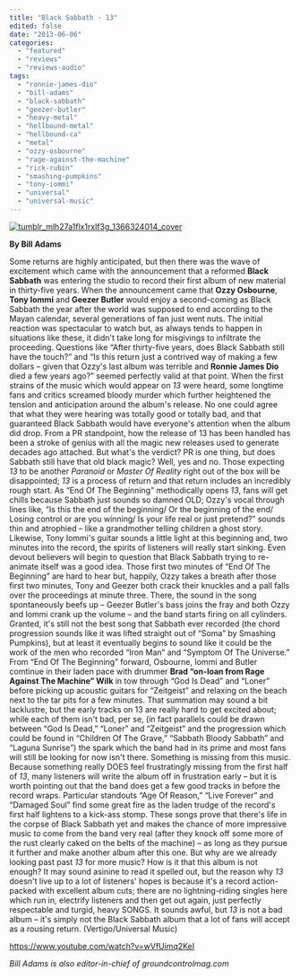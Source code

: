 ```yaml
---
title: "Black Sabbath - 13"
edited: false
date: "2013-06-06"
categories:
  - "featured"
  - "reviews"
  - "reviews-audio"
tags:
  - "ronnie-james-dio"
  - "bill-adams"
  - "black-sabbath"
  - "geezer-butler"
  - "heavy-metal"
  - "hellbound-metal"
  - "hellbound-ca"
  - "metal"
  - "ozzy-osbourne"
  - "rage-against-the-machine"
  - "rick-rubin"
  - "smashing-pumpkins"
  - "tony-iommi"
  - "universal"
  - "universal-music"
---
```


[![tumblr_mlh27a1flx1rxlf3g_1366324014_cover](http://www.hellbound.ca/wp-content/uploads/2013/06/tumblr_mlh27a1flx1rxlf3g_1366324014_cover.jpg)](http://www.hellbound.ca/wp-content/uploads/2013/06/tumblr_mlh27a1flx1rxlf3g_1366324014_cover.jpg)

**By Bill Adams**

Some returns are highly anticipated, but then there was the wave of excitement which came with the announcement that a reformed **Black Sabbath** was entering the studio to record their first album of new material in thirty-five years. When the announcement came that **Ozzy Osbourne**, **Tony Iommi** and **Geezer Butler** would enjoy a second-coming as Black Sabbath the year after the world was supposed to end according to the Mayan calendar, several generations of fan just went nuts. The initial reaction was spectacular to watch but, as always tends to happen in situations like these, it didn't take long for misgivings to infiltrate the proceeding. Questions like “After thirty-five years, does Black Sabbath still have the touch?” and “Is this return just a contrived way of making a few dollars – given that Ozzy's last album was terrible and **Ronnie James Dio** died a few years ago?” seemed perfectly valid at that point. When the first strains of the music which would appear on _13_ were heard, some longtime fans and critics screamed bloody murder which further heightened the tension and anticipation around the album's release. No one could agree that what they were hearing was totally good or totally bad, and that guaranteed Black Sabbath would have everyone's attention when the album did drop. From a PR standpoint, how the release of 13 has been handled has been a stroke of genius with all the magic new releases used to generate decades ago attached. But what's the verdict? PR is one thing, but does Sabbath still have that old black magic? Well, yes and no. Those expecting _13_ to be another _Paranoid_ or _Master Of Reality_ right out of the box will be disappointed; _13_ is a process of return and that return includes an incredibly rough start. As “End Of The Beginning” methodically opens _13_, fans will get chills because Sabbath just sounds so damned OLD; Ozzy's vocal through lines like, “Is this the end of the beginning/ Or the beginning of the end/ Losing control or are you winning/ Is your life real or just pretend?” sounds thin and atrophied – like a grandmother telling children a ghost story. Likewise, Tony Iommi's guitar sounds a little light at this beginning and, two minutes into the record, the spirits of listeners will really start sinking. Even devout believers will begin to question that Black Sabbath trying to re-animate itself was a good idea. Those first two minutes of “End Of The Beginning” are hard to hear but, happily, Ozzy takes a breath after those first two minutes, Tony and Geezer both crack their knuckles and a pall falls over the proceedings at minute three. There, the sound in the song spontaneously beefs up – Geezer Butler's bass joins the fray and both Ozzy and Iommi crank up the volume – and the band starts firing on all cylinders. Granted, it's still not the best song that Sabbath ever recorded (the chord progression sounds like it was lifted straight out of “Soma” by Smashing Pumpkins), but at least it eventually begins to sound like it could be the work of the men who recorded “Iron Man” and “Symptom Of The Universe.” From “End Of The Beginning” forward, Osbourne, Iommi and Butler comtinue in their laden pace with drummer **Brad “on-loan from Rage Against The Machine” Wilk** in tow through “God Is Dead” and “Loner” before picking up acoustic guitars for “Zeitgeist” and relaxing on the beach next to the tar pits for a few minutes. That summation may sound a bit lacklustre, but the early tracks on 13 are really hard to get excited about; while each of them isn't bad, per se, (in fact parallels could be drawn between “God Is Dead,” “Loner” and “Zeitgeist” and the progression which could be found in “Children Of The Grave,” “Sabbath Bloody Sabbath” and “Laguna Sunrise”) the spark which the band had in its prime and most fans will still be looking for now isn't there. Something is missing from this music. Because something really DOES feel frustratingly missing from the first half of _13_, many listeners will write the album off in frustration early – but it is worth pointing out that the band does get a few good tracks in before the record wraps. Particular standouts “Age Of Reason,” “Live Forever” and “Damaged Soul” find some great fire as the laden trudge of the record's first half lightens to a kick-ass stomp. These songs prove that there's life in the corpse of Black Sabbath yet and makes the chance of more impressive music to come from the band very real (after they knock off some more of the rust clearly caked on the belts of the machine) – as long as they pursue it further and make another album after this one. But why are we already looking past past _13_ for more music? How is it that this album is not enough? It may sound asinine to read it spelled out, but the reason why _13_ doesn't live up to a lot of listeners' hopes is because it's a record action-packed with excellent album cuts; there are no lightning-riding singles here which run in, electrify listeners and then get out again, just perfectly respectable and turgid, heavy SONGS. It sounds awful, but _13_ is not a bad album – it's simply not the Black Sabbath album that a lot of fans will accept as a rousing return. (Vertigo/Universal Music)

https://www.youtube.com/watch?v=wVfUimq2KeI

_Bill Adams is also editor-in-chief of groundcontrolmag.com_
